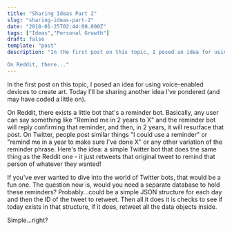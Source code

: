 ```yaml
---
title: "Sharing Ideas Part 2"
slug: "sharing-ideas-part-2"
date: "2018-01-25T02:44:00.000Z"
tags: ["Ideas","Personal Growth"]
draft: false
template: "post"
description: "In the first post on this topic, I posed an idea for using voice-enabled devices to create art. Today I'll be sharing another idea I've pondered (and may have coded a little on).

On Reddit, there..."
---
```


In the first post on this topic, I posed an idea for using voice-enabled devices to create art. Today I'll be sharing another idea I've pondered (and may have coded a little on).

On Reddit, there exists a little bot that's a reminder bot. Basically, any user can say something like "Remind me in 2 years to X" and the reminder bot will reply confirming that reminder, and then, in 2 years, it will resurface that post. On Twitter, people post similar things "I could use a reminder" or "remind me in a year to make sure I've done X" or any other variation of the reminder phrase. Here's the idea: a simple Twitter bot that does the same thing as the Reddit one - it just retweets that original tweet to remind that person of whatever they wanted!

If you've ever wanted to dive into the world of Twitter bots, that would be a fun one. The question now is, would you need a separate database to hold these reminders? Probably...could be a simple JSON structure for each day and then the ID of the tweet to retweet. Then all it does it is checks to see if today exists in that structure, if it does, retweet all the data objects inside.

Simple...right?
